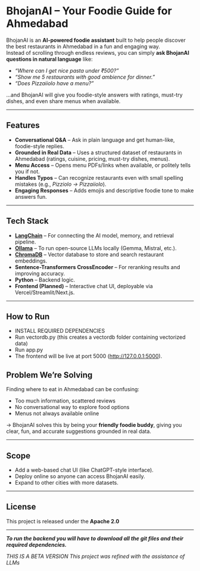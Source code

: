 # BhojanAI – Your Foodie Guide for Ahmedabad  

BhojanAI is an **AI-powered foodie assistant** built to help people discover the best restaurants in Ahmedabad in a fun and engaging way.  
Instead of scrolling through endless reviews, you can simply **ask BhojanAI questions in natural language** like:  

- *“Where can I get nice pasta under ₹500?”*  
- *“Show me 5 restaurants with good ambience for dinner.”*  
- *“Does Pizzaiiolo have a menu?”*  

…and BhojanAI will give you foodie-style answers with ratings, must-try dishes, and even share menus when available.  

---

## Features  
- **Conversational Q&A** – Ask in plain language and get human-like, foodie-style replies.  
- **Grounded in Real Data** – Uses a structured dataset of restaurants in Ahmedabad (ratings, cuisine, pricing, must-try dishes, menus).  
- **Menu Access** – Opens menu PDFs/links when available, or politely tells you if not.  
- **Handles Typos** – Can recognize restaurants even with small spelling mistakes (e.g., *Pizziolo → Pizzaiiolo*).  
- **Engaging Responses** – Adds emojis and descriptive foodie tone to make answers fun.  

---

## Tech Stack  
- **[LangChain](https://www.langchain.com/)** – For connecting the AI model, memory, and retrieval pipeline.  
- **[Ollama](https://ollama.ai/)** – To run open-source LLMs locally (Gemma, Mistral, etc.).  
- **[ChromaDB](https://www.trychroma.com/)** – Vector database to store and search restaurant embeddings.  
- **Sentence-Transformers CrossEncoder** – For reranking results and improving accuracy.  
- **Python** – Backend logic.  
- **Frontend (Planned)** – Interactive chat UI, deployable via Vercel/Streamlit/Next.js.  

---

## How to Run
- INSTALL REQUIRED DEPENDENCIES
- Run vectordb.py (this creates a vectordb folder containing vectorized data)
- Run app.py
- The frontend will be live at port 5000 (http://127.0.0.1:5000).

## Problem We’re Solving  
Finding where to eat in Ahmedabad can be confusing:  
- Too much information, scattered reviews  
- No conversational way to explore food options  
- Menus not always available online  

-> BhojanAI solves this by being your **friendly foodie buddy**, giving you clear, fun, and accurate suggestions grounded in real data.  

---

## Scope  
- Add a web-based chat UI (like ChatGPT-style interface).  
- Deploy online so anyone can access BhojanAI easily.  
- Expand to other cities with more datasets.  

---

## License  
This project is released under the **Apache 2.0** 

---

***To run the backend you will have to download all the git files and their required dependencies.***

*THIS IS A BETA VERSION*
*This project was refined with the assistance of LLMs*
